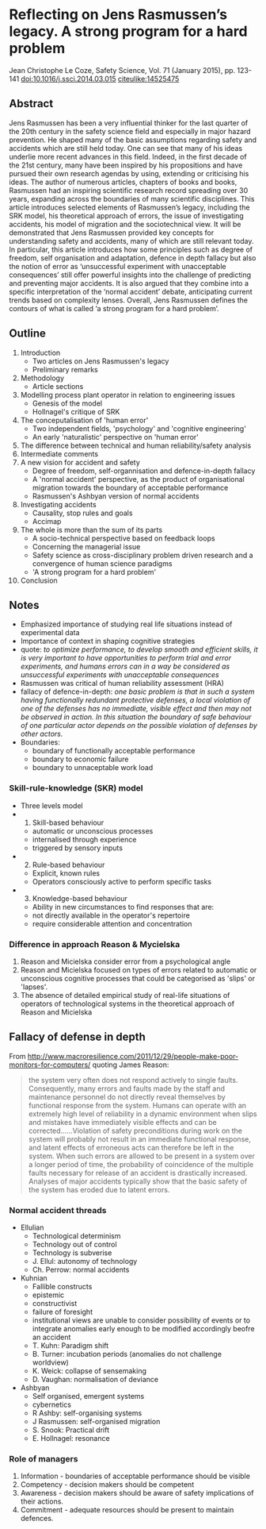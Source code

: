 # Reflecting on Jens Rasmussen’s legacy. A strong program for a hard problem
Jean Christophe Le Coze,
Safety Science, Vol. 71 (January 2015), pp. 123-141
[doi:10.1016/j.ssci.2014.03.015][doi]
[citeulike:14525475][cul]

## Abstract

Jens Rasmussen has been a very influential thinker for the last quarter of the
20th century in the safety science field and especially in major hazard
prevention. He shaped many of the basic assumptions regarding safety and
accidents which are still held today. One can see that many of his ideas
underlie more recent advances in this field. Indeed, in the first decade of the
21st century, many have been inspired by his propositions and have pursued
their own research agendas by using, extending or criticising his ideas. The
author of numerous articles, chapters of books and books, Rasmussen had an
inspiring scientific research record spreading over 30 years, expanding across
the boundaries of many scientific disciplines. This article introduces selected
elements of Rasmussen’s legacy, including the SRK model, his theoretical
approach of errors, the issue of investigating accidents, his model of
migration and the sociotechnical view. It will be demonstrated that Jens
Rasmussen provided key concepts for understanding safety and accidents, many of
which are still relevant today. In particular, this article introduces how some
principles such as degree of freedom, self organisation and adaptation, defence
in depth fallacy but also the notion of error as ‘unsuccessful experiment with
unacceptable consequences’ still offer powerful insights into the challenge of
predicting and preventing major accidents. It is also argued that they combine
into a specific interpretation of the ‘normal accident’ debate, anticipating
current trends based on complexity lenses. Overall, Jens Rasmussen defines the
contours of what is called ‘a strong program for a hard problem’.

## Outline

1. Introduction
	* Two articles on Jens Rasmussen's legacy
	* Preliminary remarks
2. Methodology
	* Article sections
3. Modelling process plant operator in relation to engineering issues
	* Genesis of the model
	* Hollnagel's critique of SRK
4. The conceputalisation of 'human error'
	* Two independent fields, 'psychology' and 'cognitive engineering'
	* An early 'naturalistic' perspective on 'human error'
5. The difference between technical and human reliability/safety analysis
6. Intermediate comments
7. A new vision for accident and safety
	* Degree of freedom, self-organnisation and defence-in-depth fallacy
	* A 'normal accident' perspective, as the product of organisational
      migration towards the boundary of acceptable performance
    * Rasmussen's Ashbyan version of normal accidents
8. Investigating accidents
    - Causality, stop rules and goals
    - Accimap
9. The whole is more than the sum of its parts
    - A socio-technical perspective based on feedback loops
    - Concerning the managerial issue
    - Safety science as cross-disciplinary problem driven research and a
      convergence of human science paradigms
    - 'A strong program for a hard problem'
10. Conclusion

## Notes

* Emphasized importance of studying real life situations instead of experimental data
* Importance of context in shaping cognitive strategies
* quote: *to optimize performance, to develop smooth and efficient skills, it
  is very important to have opportunities to perform trial and error  experiments, and humans 
  errors can in a way be considered as unsuccessful experiments with unacceptable consequences*
* Rasmussen was critical of human reliability assessment (HRA)
* fallacy of defence-in-depth: *one basic problem is that in such a system
  having functionally redundant protective defenses, a local violation of one of
  the defenses has no immediate, visible effect and then may not be observed in
  action. In this situation the boundary of safe behaviour of one particular
  actor depends on the possible violation of defenses by other actors.*
* Boundaries:
    - boundary of functionally acceptable performance
    - boundary to economic failure
    - boundary to unnaceptable work load

### Skill-rule-knowledge (SKR) model

* Three levels model
* 1. Skill-based behaviour
	- automatic or unconscious processes 
	- internalised through experience
	- triggered by sensory inputs
* 2. Rule-based behaviour
	- Explicit, known rules
	- Operators consciously active to perform specific tasks
* 3. Knowledge-based behaviour
	- Ability in new circumstances to find responses that are:
	- not directly available in the operator's repertoire
	- require considerable attention and concentration

### Difference in approach Reason & Mycielska
1. Reason and Micielska consider error from a psychological angle
2. Reason and Micielska focused on types of errors related to automatic or
   unconscious cognitive processes that could be categorised as 'slips' or
   'lapses'.
3. The absence of detailed empirical study of real-life situations of operators of
   technological systems in the theoretical approach of Reason and Micielska


## Fallacy of defense in depth

From <http://www.macroresilience.com/2011/12/29/people-make-poor-monitors-for-computers/> quoting James Reason:

> the system very often does not respond actively to single faults. Consequently, many errors and faults made by the staff and maintenance personnel do not directly reveal themselves by functional response from the system. Humans can operate with an extremely high level of reliability in a dynamic environment when slips and mistakes have immediately visible effects and can be corrected……Violation of safety preconditions during work on the system will probably not result in an immediate functional response, and latent effects of erroneous acts can therefore be left in the system. When such errors are allowed to be present in a system over a longer period of time, the probability of coincidence of the multiple faults necessary for release of an accident is drastically increased. Analyses of major accidents typically show that the basic safety of the system has eroded due to latent errors.

### Normal accident threads

* Ellulian
    - Technological determinism
    - Technology out of control
    - Technology is subverise
    - J. Ellul: autonomy of technology
    - Ch. Perrow: normal accidents
* Kuhnian
    - Fallible constructs
    - epistemic
    - constructivist
    - failure of foresight
    - institutional views are unable to consider possibility of events or to integrate anomalies early
      enough to be modified accordingly beofre an accident
    - T. Kuhn: Paradigm shift
    - B. Turner: incubation periods (anomalies do not challenge worldview)
    - K. Weick: collapse of sensemaking
    - D. Vaughan: normalisation of deviance
* Ashbyan
    - Self organised, emergent systems
    - cybernetics
    - R Ashby: self-organising systems
    - J Rasmussen: self-organised migration
    - S. Snook: Practical drift
    - E. Hollnagel: resonance


### Role of managers
1. Information - boundaries of acceptable performance should be visible
2. Competency - decision makers should be competent
3. Awareness - decision makers should be aware of safety implications of their
   actions.
4. Commitment - adequate resources should be present to maintain defences.

[doi]: https://doi.org/10.1016/j.ssci.2014.03.015
[cul]: http://www.citeulike.org/user/lorin/article/14525475
